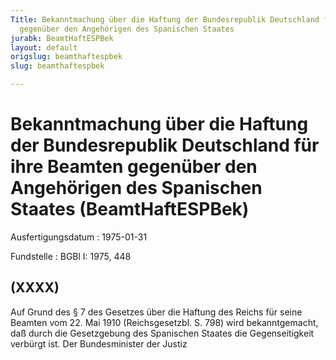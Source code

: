 ```yaml
---
Title: Bekanntmachung über die Haftung der Bundesrepublik Deutschland für ihre Beamten
  gegenüber den Angehörigen des Spanischen Staates
jurabk: BeamtHaftESPBek
layout: default
origslug: beamthaftespbek
slug: beamthaftespbek

---
```


# Bekanntmachung über die Haftung der Bundesrepublik Deutschland für ihre Beamten gegenüber den Angehörigen des Spanischen Staates (BeamtHaftESPBek)

Ausfertigungsdatum
:   1975-01-31

Fundstelle
:   BGBl I: 1975, 448



## (XXXX)

Auf Grund des § 7 des Gesetzes über die Haftung des Reichs für seine Beamten vom 22. Mai 1910 (Reichsgesetzbl. S. 798) wird bekanntgemacht, daß durch die Gesetzgebung des Spanischen Staates die Gegenseitigkeit verbürgt ist.
Der Bundesminister der Justiz

